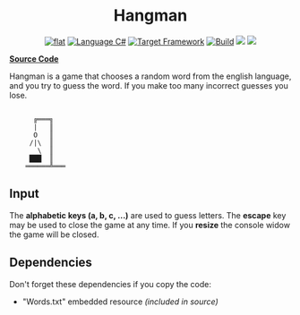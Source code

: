 <h1 align="center">
	Hangman
</h1>

<p align="center">
	<a href="https://github.com/ZacharyPatten/dotnet-console-games" alt="GitHub repo"><img alt="flat" src="https://img.shields.io/badge/github-repo-black?logo=github&amp;style=flat"></a>
	<a href="#" alt="GitHub repo"><img alt="Language C#" src="https://img.shields.io/badge/language-C%23-%23178600"></a>
	<a href="#"><img src="https://img.shields.io/badge/dynamic/xml?color=%23512bd4&label=target&query=%2F%2FTargetFramework%5B1%5D&url=https%3A%2F%2Fraw.githubusercontent.com%2FZacharyPatten%2Fdotnet-console-games%2Fmaster%2FProjects%2FHangman%2FHangman.csproj" title="Target Framework" alt="Target Framework"></a>
	<a href="#"><img src="https://github.com/ZacharyPatten/dotnet-console-games/workflows/Hangman%20Build/badge.svg" title="Goto Build" alt="Build"></a>
	<a href="https://discord.gg/4XbQbwF" alt="chat on Discord"><img src="https://img.shields.io/discord/557244925712924684?logo=discord" /></a>
	<a href="https://github.com/ZacharyPatten/dotnet-console-games/blob/master/LICENSE" alt="license"><img src="https://img.shields.io/badge/license-MIT-green.svg" /></a>
</p>

**[Source Code](Program.cs)**

Hangman is a game that chooses a random word from the english language, and you try to guess the word. If you make too many incorrect guesses you lose.

```

      ╔═══╗
      |   ║
      O   ║
     /|\  ║
       \  ║
     ███  ║
    ══════╩═══

```

## Input

The **alphabetic keys (a, b, c, ...)** are used to guess letters. The **escape** key may be used to close the game at any time. If you **resize** the console widow the game will be closed.

## Dependencies

Don't forget these dependencies if you copy the code:

- "Words.txt" embedded resource _(included in source)_
